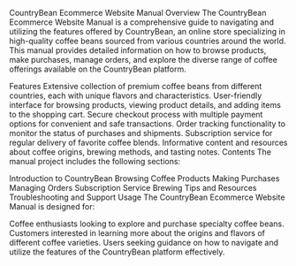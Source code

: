 CountryBean Ecommerce Website Manual
Overview
The CountryBean Ecommerce Website Manual is a comprehensive guide to navigating and utilizing the features offered by CountryBean, an online store specializing in high-quality coffee beans sourced from various countries around the world. This manual provides detailed information on how to browse products, make purchases, manage orders, and explore the diverse range of coffee offerings available on the CountryBean platform.

Features
Extensive collection of premium coffee beans from different countries, each with unique flavors and characteristics.
User-friendly interface for browsing products, viewing product details, and adding items to the shopping cart.
Secure checkout process with multiple payment options for convenient and safe transactions.
Order tracking functionality to monitor the status of purchases and shipments.
Subscription service for regular delivery of favorite coffee blends.
Informative content and resources about coffee origins, brewing methods, and tasting notes.
Contents
The manual project includes the following sections:

Introduction to CountryBean
Browsing Coffee Products
Making Purchases
Managing Orders
Subscription Service
Brewing Tips and Resources
Troubleshooting and Support
Usage
The CountryBean Ecommerce Website Manual is designed for:

Coffee enthusiasts looking to explore and purchase specialty coffee beans.
Customers interested in learning more about the origins and flavors of different coffee varieties.
Users seeking guidance on how to navigate and utilize the features of the CountryBean platform effectively.
